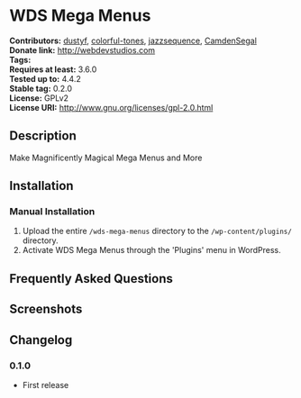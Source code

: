 # WDS Mega Menus #  
**Contributors:**      [dustyf](https://github.com/dustyf), [colorful-tones](https://github.com/colorful-tones), [jazzsequence](https://github.com/jazzsequence), [CamdenSegal](https://github.com/CamdenSegal)  
**Donate link:**       http://webdevstudios.com  
**Tags:**  
**Requires at least:** 3.6.0  
**Tested up to:**      4.4.2  
**Stable tag:**        0.2.0  
**License:**           GPLv2  
**License URI:**       http://www.gnu.org/licenses/gpl-2.0.html

## Description ##

Make Magnificently Magical Mega Menus and More

## Installation ##

### Manual Installation ###

1. Upload the entire `/wds-mega-menus` directory to the `/wp-content/plugins/` directory.
2. Activate WDS Mega Menus through the 'Plugins' menu in WordPress.

## Frequently Asked Questions ##


## Screenshots ##


## Changelog ##

### 0.1.0 ###
* First release
